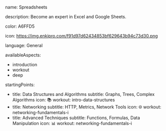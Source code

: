 name: Spreadsheets

description: Become an expert in Excel and Google Sheets.

color: A6FFD5

icon: https://img.enkipro.com/f91d97d62434853bf629643b94c73d30.png

language: General

availableAspects:
  - introduction
  - workout
  - deep

startingPoints:
  - title: Data Structures and Algorithms
    subtitle: Graphs, Trees, Complex Algorithms
    icon: 📚
    workout: intro-data-structures
  - title: Networking
    subtitle: HTTP, Metrics, Network Tools
    icon: 🌐
    workout: networking-fundamentals-i
  - title: Advanced Techniques
    subtitle: Functions, Formulas, Data Manipulation
    icon: 📊
    workout: networking-fundamentals-i
